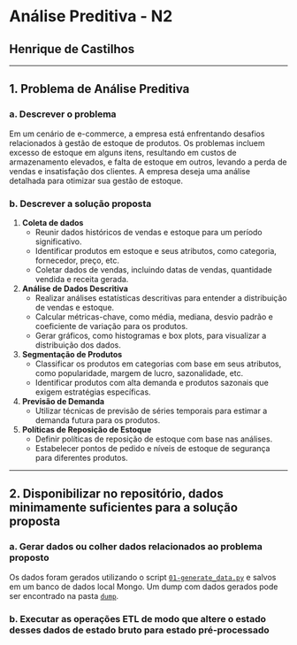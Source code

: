 # Análise Preditiva - N2

## Henrique de Castilhos

---

## 1. Problema de Análise Preditiva

### a. Descrever o problema

Em um cenário de e-commerce, a empresa está enfrentando desafios relacionados à gestão de estoque de produtos. Os problemas incluem excesso de estoque em alguns itens, resultando em custos de armazenamento elevados, e falta de estoque em outros, levando a perda de vendas e insatisfação dos clientes. A empresa deseja uma análise detalhada para otimizar sua gestão de estoque.

### b. Descrever a solução proposta

1. **Coleta de dados**
   - Reunir dados históricos de vendas e estoque para um período significativo.
   - Identificar produtos em estoque e seus atributos, como categoria, fornecedor, preço, etc.
   - Coletar dados de vendas, incluindo datas de vendas, quantidade vendida e receita gerada.
2. **Análise de Dados Descritiva**
   - Realizar análises estatísticas descritivas para entender a distribuição de vendas e estoque.
   - Calcular métricas-chave, como média, mediana, desvio padrão e coeficiente de variação para os produtos.
   - Gerar gráficos, como histogramas e box plots, para visualizar a distribuição dos dados.
3. **Segmentação de Produtos**
   - Classificar os produtos em categorias com base em seus atributos, como popularidade, margem de lucro, sazonalidade, etc.
   - Identificar produtos com alta demanda e produtos sazonais que exigem estratégias específicas.
4. **Previsão de Demanda**
   - Utilizar técnicas de previsão de séries temporais para estimar a demanda futura para os produtos.
5. **Políticas de Reposição de Estoque**
   - Definir políticas de reposição de estoque com base nas análises.
   - Estabelecer pontos de pedido e níveis de estoque de segurança para diferentes produtos.

---

## 2. Disponibilizar no repositório, dados minimamente suficientes para a solução proposta

### a. Gerar dados ou colher dados relacionados ao problema proposto

Os dados foram gerados utilizando o script [`01-generate_data.py`](./01-generate-data.py) e salvos em um banco de dados local Mongo. Um dump com dados gerados pode ser encontrado na pasta [`dump`](./dump/).

### b. Executar as operações ETL de modo que altere o estado desses dados de estado bruto para estado pré-processado
